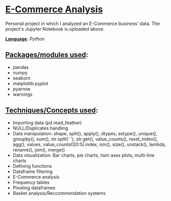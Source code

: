 # <ins>E-Commerce Analysis</ins>
Personal project in which I analyzed an E-Commerce business' data. The project's Jupyter Notebook is uploaded above.

**<ins>Language</ins>**: *Python*

## <ins>Packages/modules used</ins>:

- pandas
- numpy
- seaborn
- matplotlib.pyplot
- pyarrow
- warnings

## <ins>Techniques/Concepts used</ins>:

- Importing data (pd.read_feather)
- NULL/Duplicates handling
- Data manipulation: shape, split(), apply(), dtypes, astype(), unique(), groupby(), sum(), str.split(' '), str.get(), value_counts(), reset_index(), agg(), values, value_counts()[0:5].index, isin(), size(), unstack(), lambda, rename(), join(), merge()
- Data visualization: Bar charts, pie charts, twin axes plots, multi-line charts
- Defining functions
- Dataframe filtering
- E-Commerce analysis
- Frequency tables
- Pivoting dataframes
- Basket analysis/Reccommendation systems
